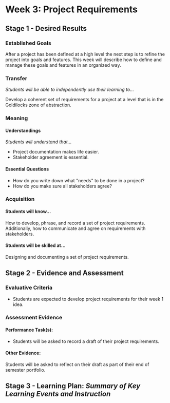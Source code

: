 # Week 3: Project Requirements

## Stage 1 - Desired Results

### Established Goals

After a project has been defined at a high level the next step is to refine
the project into goals and features. This week will describe how to define and
manage these goals and features in an organized way.

### Transfer

_Students will be able to independently use their learning to…_

Develop a coherent set of requirements for a project at a level that is
in the Goldilocks zone of abstraction.

### Meaning

#### Understandings

_Students will understand that…_

-   Project documentation makes life easier.
-   Stakeholder agreement is essential.

#### Essential Questions

-   How do you write down what "needs" to be done in a project?
-   How do you make sure all stakeholders agree?

### Acquisition

#### Students will know…

How to develop, phrase, and record a set of project requirements. Additionally,
how to communicate and agree on requirements with stakeholders.

#### Students will be skilled at…

Designing and documenting a set of project requirements.

## Stage 2 - Evidence and Assessment

### Evaluative Criteria

-   Students are expected to develop project requirements for their week 1 idea.

### Assessment Evidence

#### Performance Task(s):

-   Students will be asked to record a draft of their project requirements.

#### Other Evidence:

Students will be asked to reflect on their draft as part of their end of
semester portfolio.

## Stage 3 - Learning Plan: _Summary of Key Learning Events and Instruction_
<!--
In general

1. Group discussion:
    1. Students to think about:
        1. Outside of a classroom context what projects have you completed?
        2. When you started how did you know you could finish?
    2. Share thoughts
2. Introduce [the project management triangle](https://en.wikipedia.org/wiki/Project_management_triangle)
3. Group discussion:
    1. Students to think about:
        1. Have you ever run into a situation where the triangle fell apart?
        2. Have you ever run into a situation where you thought a project would
            work and it didn't?
    2. Share thoughts
4. High level project documentation
    1. Repeat "Be kind to future you"
    2. Project feasibility by structure
    3. Go over project plan overview section
5. Group discussion:
    1. Students to think about:
        1. Is anything missing from the template? Why?
        2. Is there anything that should be removed from the template? Why?
    2. Share thoughts
3. Rules for a project
    1. As much as we would love for projects to be static after a kickoff as it
        turns out they are extremely not. Project stakeholders need to interact
        and negotiate changes over the lifetime of a project. Setting
        expectations early and clearly help facilitate effective and
        non-adversarial communication between stakeholders.
    2. Group discussion:
        1. Students to think about:
            1. What are some areas where rules should be defined? Why?
        2. Share thoughts
    3. Go over project template "Assessment and Control"
4. Group discussion:
    1. (time left*.5) Consider how you will fill out (and change) the template for your project.
    2. (time left*.5) Share what you're thinking. -->